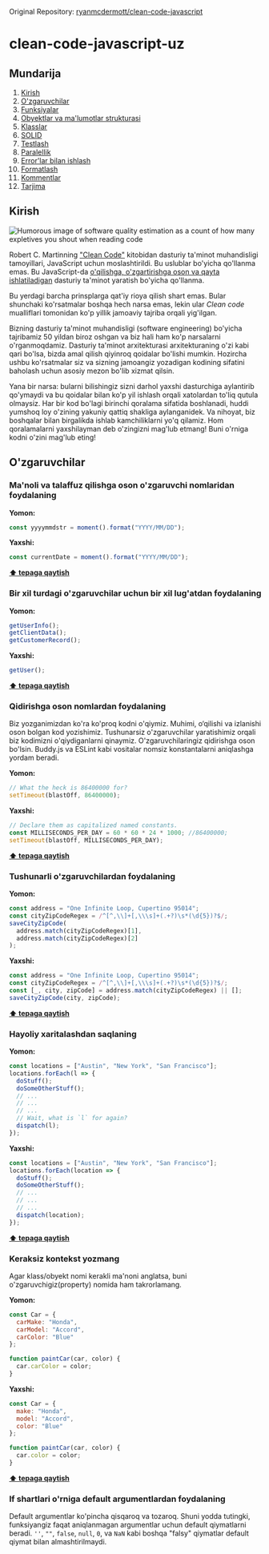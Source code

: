Original Repository: [ryanmcdermott/clean-code-javascript](https://github.com/ryanmcdermott/clean-code-javascript)

# clean-code-javascript-uz

## Mundarija

1. [Kirish](#kirish)
2. [O'zgaruvchilar](#Ozgaruvchilar)
3. [Funksiyalar](#funksiyalar)
4. [Obyektlar va ma'lumotlar strukturasi](#obyektlar-va-ma'lumotlar-strukturasi)
5. [Klasslar](#klasslar)
6. [SOLID](#solid)
7. [Testlash](#testlash)
8. [Paralellik](#parallellik)
9. [Error'lar bilan ishlash](#error'lar-bilan-ishlash)
10. [Formatlash](#formatlash)
11. [Kommentlar](#kommentlar)
12. [Tarjima](#tarjima) 

## Kirish

![Humorous image of software quality estimation as a count of how many expletives
you shout when reading code](https://www.osnews.com/images/comics/wtfm.jpg)

Robert C. Martinning ["Clean Code"](https://www.amazon.com/Clean-Code-Handbook-Software-Craftsmanship/dp/0132350882) kitobidan dasturiy ta'minot muhandisligi tamoyillari, JavaScript uchun moslashtirildi. Bu uslublar bo'yicha qo'llanma emas.
Bu JavaScript-da [o'qilishga, o'zgartirishga oson va qayta ishlatiladigan](https://github.com/ryanmcdermott/3rs-of-software-architecture) dasturiy ta'minot yaratish bo'yicha qo'llanma.

Bu yerdagi barcha prinsplarga qat'iy rioya qilish shart emas. Bular shunchaki ko'rsatmalar boshqa hech narsa emas, lekin ular
_Clean code_ mualliflari tomonidan ko'p yillik jamoaviy tajriba orqali yig'ilgan.

Bizning dasturiy ta'minot muhandisligi (software engineering) bo'yicha tajribamiz 50 yildan biroz oshgan va biz hali ham ko'p narsalarni o'rganmoqdamiz. Dasturiy ta'minot arxitekturasi arxitekturaning o'zi kabi qari bo'lsa, bizda amal qilish qiyinroq qoidalar bo'lishi mumkin. Hozircha ushbu ko'rsatmalar siz va sizning jamoangiz yozadigan kodining sifatini baholash uchun asosiy mezon bo'lib xizmat qilsin.

Yana bir narsa: bularni bilishingiz sizni darhol yaxshi dasturchiga aylantirib qo'ymaydi va bu qoidalar bilan ko'p yil ishlash orqali xatolardan to'liq qutula olmaysiz. Har bir kod bo'lagi birinchi qoralama sifatida boshlanadi, huddi yumshoq loy o'zining yakuniy qattiq shakliga aylanganidek. Va nihoyat, biz boshqalar bilan birgalikda ishlab  kamchiliklarni yo'q qilamiz. Hom qoralamalarni yaxshilayman deb o'zingizni mag'lub etmang! Buni o'rniga kodni o'zini mag'lub eting!

## **O'zgaruvchilar**

### Ma'noli va talaffuz qilishga oson o'zgaruvchi nomlaridan foydalaning

**Yomon:**

```javascript
const yyyymmdstr = moment().format("YYYY/MM/DD");
```

**Yaxshi:**

```javascript
const currentDate = moment().format("YYYY/MM/DD");
```

**[⬆ tepaga qaytish](#Mundarija)**

### Bir xil turdagi o'zgaruvchilar uchun bir xil lug'atdan foydalaning

**Yomon:**

```javascript
getUserInfo();
getClientData();
getCustomerRecord();
```

**Yaxshi:**

```javascript
getUser();
```

**[⬆ tepaga qaytish](#Mundarija)**

### Qidirishga oson nomlardan foydalaning

Biz yozganimizdan ko'ra ko'proq kodni o'qiymiz. Muhimi, o‘qilishi va izlanishi oson bolgan kod yozishimiz. Tushunarsiz o'zgaruvchilar yaratishimiz orqali biz kodimizni o'qiydiganlarni qinaymiz. O'zgaruvchilaringiz qidirishga oson bo'lsin. Buddy.js va ESLint kabi vositalar nomsiz konstantalarni aniqlashga yordam beradi.


**Yomon:**
```javascript
// What the heck is 86400000 for?
setTimeout(blastOff, 86400000);
```
**Yaxshi:**
```javascript
// Declare them as capitalized named constants.
const MILLISECONDS_PER_DAY = 60 * 60 * 24 * 1000; //86400000;
setTimeout(blastOff, MILLISECONDS_PER_DAY);
```
**[⬆ tepaga qaytish](#Mundarija)**

### Tushunarli o'zgaruvchilardan foydalaning

**Yomon:**
```javascript
const address = "One Infinite Loop, Cupertino 95014";
const cityZipCodeRegex = /^[^,\\]+[,\\\s]+(.+?)\s*(\d{5})?$/;
saveCityZipCode(
  address.match(cityZipCodeRegex)[1],
  address.match(cityZipCodeRegex)[2]
);
```

**Yaxshi:**
```javascript
const address = "One Infinite Loop, Cupertino 95014";
const cityZipCodeRegex = /^[^,\\]+[,\\\s]+(.+?)\s*(\d{5})?$/;
const [_, city, zipCode] = address.match(cityZipCodeRegex) || [];
saveCityZipCode(city, zipCode);
```
**[⬆ tepaga qaytish](#Mundarija)**

### Hayoliy xaritalashdan saqlaning

**Yomon:**
```javascript
const locations = ["Austin", "New York", "San Francisco"];
locations.forEach(l => {
  doStuff();
  doSomeOtherStuff();
  // ...
  // ...
  // ...
  // Wait, what is `l` for again?
  dispatch(l);
});
```
**Yaxshi:**
```javascript
const locations = ["Austin", "New York", "San Francisco"];
locations.forEach(location => {
  doStuff();
  doSomeOtherStuff();
  // ...
  // ...
  // ...
  dispatch(location);
});
```

**[⬆ tepaga qaytish](#Mundarija)**

### Keraksiz kontekst yozmang

Agar klass/obyekt nomi kerakli ma'noni anglatsa, buni o'zgaruvchigiz(property) nomida ham takrorlamang.


**Yomon:**
```javascript
const Car = {
  carMake: "Honda",
  carModel: "Accord",
  carColor: "Blue"
};

function paintCar(car, color) {
  car.carColor = color;
}
```
**Yaxshi:**
```javascript
const Car = {
  make: "Honda",
  model: "Accord",
  color: "Blue"
};

function paintCar(car, color) {
  car.color = color;
}
```

**[⬆ tepaga qaytish](#Mundarija)**


### If shartlari o'rniga default argumentlardan foydalaning

Default argumentlar ko'pincha qisqaroq va tozaroq. Shuni yodda tutingki, funksiyangiz faqat aniqlanmagan argumentlar uchun default qiymatlarni beradi. `''`, `""`, `false`, `null`, `0`, va `NaN` kabi boshqa "falsy" qiymatlar default qiymat bilan almashtirilmaydi.


